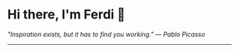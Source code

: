 <h1>Hi there, I'm Ferdi 👋</h1>

<p><em>
  "Inspiration exists, but it has to find you working." — Pablo Picasso
</em></p>

---
